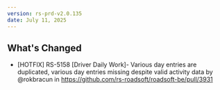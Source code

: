 ```yaml
---
version: rs-prd-v2.0.135
date: July 11, 2025
---
```


## What's Changed
* [HOTFIX] RS-5158 [Driver Daily Work]- Various day entries are duplicated, various day entries missing despite valid activity data by @rokbracun in https://github.com/rs-roadsoft/roadsoft-be/pull/3931